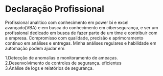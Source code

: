#  Declaração Profissional
Profissional analítico com conhecimento em power bi e excel avançado(VBA) e em busca do conhecimento em cibersegurança, e ser um profissional dedicado em busca de fazer parte  de um time e contribuir com a empresa.
Compromisso com qualidade, precisão e aprimoramento contínuo em análises e entregas.
Minha análises regulares e habilidade em automação podem ajudar em:

1.Detecção de anomalias e monitoramento de ameaças.  
2.Desenvolvimento de controles de segurança. eficientes  
3.Análise de logs e relatórios de segurança.  


